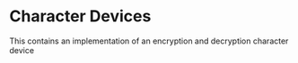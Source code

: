 # Character Devices
This contains an implementation of an encryption and decryption character device
